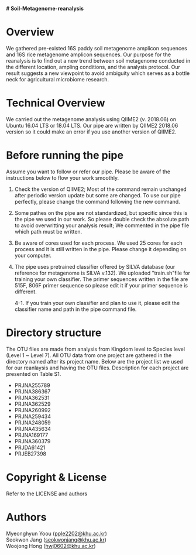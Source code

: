 **# Soil-Metagenome-reanalysis**

# Overview

We gathered pre-existed 16S paddy soil metagenome amplicon sequences and 16S rice metagenome amplicon sequences. Our purpose for the reanalysis is to find out a new trend between soil metagenome conducted in the different location, ampling conditions, and the analysis protocol. Our result suggests a new viewpoint to avoid ambiguity which serves as a bottle neck for agricultural microbiome research.



# Technical Overview

We carried out the metagenome analysis using QIIME2 (v. 2018.06) on Ubuntu 16.04 LTS or 18.04 LTS. Our pipe are written by QIIME2 2018.06 version so it could make an error if you use another version of QIIME2. 


# Before running the pipe

Assume you want to follow or refer our pipe. Please be aware of the instructions below to flow your work smoothly.


1. Check the version of QIIME2; Most of the command remain unchanged after periodic version update but some are changed. To use our pipe perfectly, please change the command following the new command. 
2. Some pathes on the pipe are not standardized, but specific since this is the pipe we used in our work. So please double check the absolute path to avoid overwritting your analysis result; We commented in the pipe file which path must be written.
3. Be aware of cores used for each process. We used 25 cores for each process and it is still written in the pipe. Please change it depending on your computer.
4. The pipe uses pretrained classifier offered by SILVA database (our reference for metagenome is SILVA v.132). We uploaded "train.sh"file for training your own classifier. The primer sequences written in the file are 515F, 806F primer sequence so please edit it if your primer sequence is different.

    4-1. If you train your own classifier and plan to use it, please edit the classifier name and path in the pipe command file.


# Directory structure

The OTU files are made from analysis from Kingdom level to Species level (Level 1 ~ Level 7). All OTU data from one project are gathered in the directory named after its project name. Below are the project list we used for our reanlaysis and having the OTU files. Description for each project are presented on Table S1.

- PRJNA255789
- PRJNA386367
- PRJNA362531
- PRJNA362529
- PRJNA260992
- PRJNA259434
- PRJNA248059
- PRJNA435634
- PRJNA169177
- PRJNA360379
- PRJDA61421
- PRJEB27398

# Copyright & License


Refer to the LICENSE and authors

# Authors
Myeonghyun Yoou (pple2202@khu.ac.kr)   
Seokwon Jang (seokwonjang@khu.ac.kr)   
Woojong Hong (hwj0602@khu.ac.kr)   
